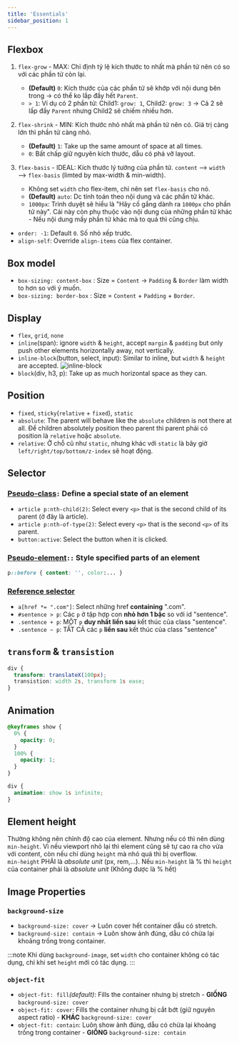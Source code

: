 ```yaml
---
title: 'Essentials'
sidebar_position: 1
---
```


## Flexbox

1. `flex-grow` - MAX: Chỉ định tỷ lệ kích thước to nhất mà phần tử nên có so với các phần tử còn lại.

   - **(Default)** `0`: Kích thước của các phần tử sẽ khớp với nội dung bên trong &rarr; có thể ko lắp đầy hết `Parent`.
   - `> 1`: Ví dụ có 2 phần tử: Child1: `grow: 1`, Child2: `grow: 3` &rarr; Cả 2 sẽ lấp đầy `Parent` nhưng Child2 sẽ chiếm nhiều hơn.

2. `flex-shrink` - MIN: Kích thước nhỏ nhất mà phần tử nên có. Giá trị càng lớn thì phần tử càng nhỏ.

   - **(Default)** `1`: Take up the same amount of space at all times.
   - `0`: Bất chấp giữ nguyên kích thước, dẫu có phá vỡ layout.

3. `flex-basis` - IDEAL: Kích thước lý tưởng của phần tử. `content` —> `width` —> `flex-basis` (limted by max-width & min-width).
   - Không set `width` cho flex-item, chỉ nên set `flex-basis` cho nó.
   - **(Default)** `auto`: Dc tính toán theo nội dung và các phần tử khác.
   - `1000px`: Trình duyệt sẽ hiểu là "Hãy cố gắng dành ra `1000px` cho phần tử này". Cái này còn phụ thuộc vào nội dung của những phần tử khác - Nếu nội dung mấy phần tử khác mà to quá thì cũng chịu.

- `order: -1`: Default `0`. Số nhỏ xếp trước.
- `align-self`: Override `align-items` của flex container.

## Box model

- `box-sizing: content-box` : Size = `Content` &rarr; `Padding` & `Border` làm width to hơn so với ý muốn.
- `box-sizing: border-box` : Size = `Content` + `Padding` + `Border`.

## Display

- `flex`, `grid`, `none`
- `inline`(span): ignore `width` & `height`, accept `margin` & `padding` but only push other elements horizontally away, not vertically.
- `inline-block`(button, select, input): Similar to inline, but `width` & `height` are accepted.
  ![inline-block](https://i0.wp.com/css-tricks.com/wp-content/uploads/2011/09/inline-block.png?w=526&ssl=1)
- `block`(div, h3, p): Take up as much horizontal space as they can.

## Position

- `fixed`, `sticky`(`relative` + `fixed`), `static`
- `absolute`: The parent will behave like the `absolute` children is not there at all. Để children absolutely position theo parent thì parent phải có position là `relative` hoặc `absolute`.
- `relative`: Ở chỗ cũ như `static`, nhưng khác với `static` là bây giờ `left/right/top/bottom/z-index` sẽ hoạt động.

## Selector

### [Pseudo-class](https://www.w3schools.com/css/css_pseudo_classes.asp)`:` Define a special state of an element

- `article p:nth-child(2)`: Select every `<p>` that is the second child of its parent (ở đây là article).
- `article p:nth-of-type(2)`: Select every `<p>` that is the second `<p>` of its parent.
- `button:active`: Select the button when it is clicked.

### [Pseudo-element](https://www.w3schools.com/css/css_pseudo_elements.asp)`::` Style specified parts of an element

```css
p::before { content: '', color:... }
```

### [Reference selector](https://www.w3schools.com/cssref/css_selectors.asp)

- `a[href *= ".com"]`: Select những href **containing** ".com".
- `#sentence > p`: Các `p` ở tập hợp con **nhỏ hơn 1 bậc** so với id "sentence".
- `.sentence + p`: MỘT `p` **duy nhất liền sau** kết thúc của class "sentence".
- `.sentence ~ p`: TẤT CẢ các `p` **liền sau** kết thúc của class "sentence"

## `transform` & `transistion`

```css
div {
  transform: translateX(100px);
  transistion: width 2s, transform 1s ease;
}
```

## Animation

```css
@keyframes show {
  0% {
    opacity: 0;
  }
  100% {
    opacity: 1;
  }
}

div {
  animation: show 1s infinite;
}
```

## Element height

Thường không nên chỉnh độ cao của element. Nhưng nếu có thì nên dùng `min-height`. Vì nếu viewport nhỏ lại thì element cũng sẽ tự cao ra cho vừa với content, còn nếu chỉ dùng `height` mà nhỏ quá thì bị overflow.  
`min-height` PHẢI là _absolute unit_ (px, rem,...). Nếu `min-height` là % thì `height` của container phải là _absolute unit_ (Không được là % hết)

## Image Properties

### `background-size`

- `background-size: cover` &rarr; Luôn cover hết container dẫu có stretch.
- `background-size: contain` &rarr; Luôn show ảnh đúng, dẫu có chừa lại khoảng trống trong container.

:::note
Khi dùng `background-image`, set `width` cho container không có tác dụng, chỉ khi set `height` mới có tác dụng.
:::

### `object-fit`

- `object-fit: fill`_(default)_: Fills the container nhưng bị stretch - **GIỐNG** `background-size: cover`
- `object-fit: cover`: Fills the container nhưng bị cắt bớt (giữ nguyên aspect ratio) - **KHÁC** `background-size: cover`
- `object-fit: contain`: Luôn show ảnh đúng, dẫu có chừa lại khoảng trống trong container - **GIỐNG** `background-size: contain`
